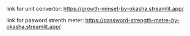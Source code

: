 link for unit convertor: https://growth-minset-by-okasha.streamlit.app/

link for pasword strenth meter: https://password-strength-metre-by-okasha.streamlit.app/

